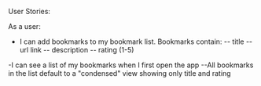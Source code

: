 User Stories:

As a user:

- I can add bookmarks to my bookmark list. Bookmarks contain:
  -- title
  --url link
  -- description
  -- rating (1-5)

-I can see a list of my bookmarks when I first open the app
--All bookmarks in the list default to a "condensed" view showing only title and rating
